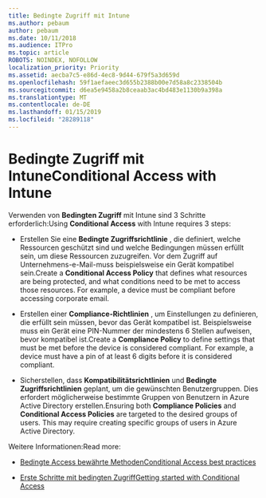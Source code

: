 ```yaml
---
title: Bedingte Zugriff mit Intune
ms.author: pebaum
author: pebaum
ms.date: 10/11/2018
ms.audience: ITPro
ms.topic: article
ROBOTS: NOINDEX, NOFOLLOW
localization_priority: Priority
ms.assetid: aecba7c5-e86d-4ec8-9d44-679f5a3d659d
ms.openlocfilehash: 59f1aefaeec3d655b2388b00e7d58a8c2338504b
ms.sourcegitcommit: d6ea5e9458a2b8ceaab3ac4bd483e1130b9a398a
ms.translationtype: MT
ms.contentlocale: de-DE
ms.lasthandoff: 01/15/2019
ms.locfileid: "28289118"
---
```

# <a name="conditional-access-with-intune"></a><span data-ttu-id="9eb5a-102">Bedingte Zugriff mit Intune</span><span class="sxs-lookup"><span data-stu-id="9eb5a-102">Conditional Access with Intune</span></span>

<span data-ttu-id="9eb5a-103">Verwenden von **Bedingten Zugriff** mit Intune sind 3 Schritte erforderlich:</span><span class="sxs-lookup"><span data-stu-id="9eb5a-103">Using **Conditional Access** with Intune requires 3 steps:</span></span> 
  
- <span data-ttu-id="9eb5a-p101">Erstellen Sie eine **Bedingte Zugriffsrichtlinie** , die definiert, welche Ressourcen geschützt sind und welche Bedingungen müssen erfüllt sein, um diese Ressourcen zuzugreifen. Vor dem Zugriff auf Unternehmens-e-Mail-muss beispielsweise ein Gerät kompatibel sein.</span><span class="sxs-lookup"><span data-stu-id="9eb5a-p101">Create a **Conditional Access Policy** that defines what resources are being protected, and what conditions need to be met to access those resources. For example, a device must be compliant before accessing corporate email.</span></span> 
    
- <span data-ttu-id="9eb5a-p102">Erstellen einer **Compliance-Richtlinien** , um Einstellungen zu definieren, die erfüllt sein müssen, bevor das Gerät kompatibel ist. Beispielsweise muss ein Gerät eine PIN-Nummer der mindestens 6 Stellen aufweisen, bevor kompatibel ist.</span><span class="sxs-lookup"><span data-stu-id="9eb5a-p102">Create a **Compliance Policy** to define settings that must be met before the device is considered compliant. For example, a device must have a pin of at least 6 digits before it is considered compliant.</span></span> 
    
- <span data-ttu-id="9eb5a-p103">Sicherstellen, dass **Kompatibilitätsrichtlinien** und **Bedingte Zugriffsrichtlinien** geplant, um die gewünschten Benutzergruppen. Dies erfordert möglicherweise bestimmte Gruppen von Benutzern in Azure Active Directory erstellen.</span><span class="sxs-lookup"><span data-stu-id="9eb5a-p103">Ensuring both **Compliance Policies** and **Conditional Access Policies** are targeted to the desired groups of users. This may require creating specific groups of users in Azure Active Directory.</span></span> 
    
<span data-ttu-id="9eb5a-110">Weitere Informationen:</span><span class="sxs-lookup"><span data-stu-id="9eb5a-110">Read more:</span></span>
  
- [<span data-ttu-id="9eb5a-111">Bedingte Access bewährte Methoden</span><span class="sxs-lookup"><span data-stu-id="9eb5a-111">Conditional Access best practices</span></span>](https://docs.microsoft.com/en-us/azure/active-directory/conditional-access/best-practices)
    
- [<span data-ttu-id="9eb5a-112">Erste Schritte mit bedingten Zugriff</span><span class="sxs-lookup"><span data-stu-id="9eb5a-112">Getting started with Conditional Access </span></span>](https://docs.microsoft.com/en-us/azure/active-directory/active-directory-conditional-access-azure-portal-get-started)
    

